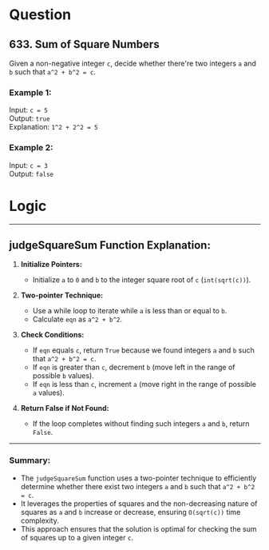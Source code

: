 # Question
## 633. Sum of Square Numbers

Given a non-negative integer `c`, decide whether there're two integers `a` and `b` such that `a^2 + b^2 = c`.

### Example 1:

Input: `c = 5`  
Output: `true`  
Explanation: `1^2 + 2^2 = 5`

### Example 2:

Input: `c = 3`  
Output: `false`

# Logic
---

## judgeSquareSum Function Explanation:

1. **Initialize Pointers:**
   - Initialize `a` to `0` and `b` to the integer square root of `c` (`int(sqrt(c))`).

2. **Two-pointer Technique:**
   - Use a while loop to iterate while `a` is less than or equal to `b`.
   - Calculate `eqn` as `a^2 + b^2`.

3. **Check Conditions:**
   - If `eqn` equals `c`, return `True` because we found integers `a` and `b` such that `a^2 + b^2 = c`.
   - If `eqn` is greater than `c`, decrement `b` (move left in the range of possible `b` values).
   - If `eqn` is less than `c`, increment `a` (move right in the range of possible `a` values).

4. **Return False if Not Found:**
   - If the loop completes without finding such integers `a` and `b`, return `False`.

---

### Summary:
- The `judgeSquareSum` function uses a two-pointer technique to efficiently determine whether there exist two integers `a` and `b` such that `a^2 + b^2 = c`.
- It leverages the properties of squares and the non-decreasing nature of squares as `a` and `b` increase or decrease, ensuring `O(sqrt(c))` time complexity.
- This approach ensures that the solution is optimal for checking the sum of squares up to a given integer `c`.